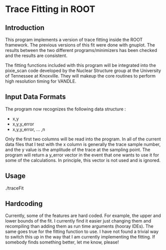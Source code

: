 Trace Fitting in ROOT
=====================
Introduction
------------
This program implements a version of trace fitting inside the ROOT framework.
The previous versions of this fit were done with gnuplot. The results between
the two different programs/minimizers has been checked and the results are
consistent.

The fitting functions included with this program will be integrated into the
pixie_scan code developed by the Nuclear Structure group at the University of
Tennessee at Knoxville. They will makeup the core routines to perform high
resolution timing for VANDLE.

Input Data Formats
------------------
The program now recognizes the following data structure :
 * x,y
 * x,y,y_error
 * x,y,y_error, ... ,n

 Only the first two columns will be read into the program. In all of the current
 data files that I test with the x column is generally the trace sample number,
 and the y value is the amplitude of the trace at the sampling point. The
 program will return a y_error vector in the event that one wants to use it for
 some of the calculations. In principle, this vector is not used and is
 ignored.

 Usage
 -----
 ./traceFit <dataFile>

 Hardcoding
 ----------
 Currently, some of the features are hard coded. For example, the upper and
 lower bounds of the fit. I currently find it easier just changing them and
 recompiling than adding them as run time arguments (hooray IDEs). The same goes
 true for the fitting function to use. I have not found a trivial way to switch
 this up in the way that I am currently implementing the fitting. If somebody
 finds something better, let me know, please!
